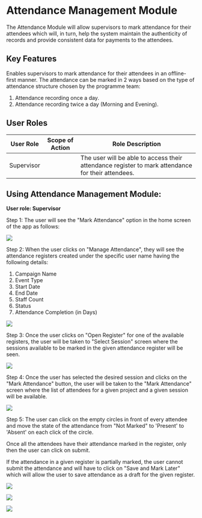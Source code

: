 # Attendance Management Module

The Attendance Module will allow supervisors to mark attendance for their attendees which will, in turn, help the system maintain the authenticity of records and provide consistent data for payments to the attendees.

## Key Features

Enables supervisors to mark attendance for their attendees in an offline-first manner. The attendance can be marked in 2 ways based on the type of attendance structure chosen by the programme team:

1. Attendance recording once a day.
2. Attendance recording twice a day (Morning and Evening).

## User Roles

| User Role  | Scope of Action | Role Description                                                                                  |
| ---------- | --------------- | ------------------------------------------------------------------------------------------------- |
| Supervisor |                 | The user will be able to access their attendance register to mark attendance for their attendees. |

## Using Attendance Management Module:

**User role: Supervisor**

Step 1: The user will see the "Mark Attendance" option in the home screen of the app as follows:

![](https://lh7-us.googleusercontent.com/Fo0E4byMCRBOtprMhCJPwBcoUwuiIbceEMkIMEJUJ2cLrX1TL\_JZGMXiFR0RqcOPEy-Ca4RlvN4X996Bsbr-JBhIwRTkJ0CwyGkMKwmiTYYpUcRhLib-4YUCSYrs7NQYQu3h8d\_psDl7lx1qFo3jWMM)

Step 2: When the user clicks on "Manage Attendance", they will see the attendance registers created under the specific user name having the following details:

1. Campaign Name
2. Event Type
3. Start Date
4. End Date
5. Staff Count
6. Status&#x20;
7. Attendance Completion (in Days)

![](https://lh7-us.googleusercontent.com/FMKm6pHH10R4MbLyhbroc2YH6pJZcfzBBzMB-ZkYKQwYjahASrY3rmGadqtgYmiXY8\_zs258SOWSvEAZLim\_-Fa4eTBUqtIlUYQdGYN3albskCe6rEhyorNGx7axxcVp78wXcycEH4oDgg5El84ZLF0)

Step 3: Once the user clicks on "Open Register" for one of the available registers, the user will be taken to "Select Session" screen where the sessions available to be marked in the given attendance register will be seen.

![](https://lh7-us.googleusercontent.com/51IngkzkDLy10Pb4oJTx8fFDy26MlbzxShxl1hh-cC7vVuKSzmVYlGYpohxO0LGgCMeLASAZnePYyFQbDDqqWzuRd6s\_R7lAZe2L5wls5w9ihxew81rAcy9SALhZxTfzDWYa1Sh4VB57ruhNlmErOdU)

Step 4: Once the user has selected the desired session and clicks on the "Mark Attendance" button, the user will be taken to the "Mark Attendance" screen where the list of attendees for a given project and a given session will be available.

![](https://lh7-us.googleusercontent.com/fwwj-KW1STFLX57xssqAkb-iOEPeiC7-o2mSeF27GDC2h9zulSow9IT0F\_IXKQcMdD9xb5NMzp1nOIsMJuwCFVR2mawYkZ4yPR38KCCIxZA8XOUSoj20A6PqLPAdxqASSnZIOQJO144TBae79VIPR5w)

Step 5: The user can click on the empty circles in front of every attendee and move the state of the attendance from "Not Marked" to 'Present' to 'Absent' on each click of the circle.&#x20;

Once all the attendees have their attendance marked in the register, only then the user can click on submit.&#x20;

If the attendance in a given register is partially marked, the user cannot submit the attendance and will have to click on "Save and Mark Later" which will allow the user to save attendance as a draft for the given register.

![](https://lh7-us.googleusercontent.com/n8th7QqJCfsUtG8M3JDKEJtkq3ds-BBthgaXQKrpMZBy8zIkPot\_VV5vpWc0DWfmoztXdRBSnXJd8lNIBqahT4ulxGMvMnfQA9QZSXVPc2oa6y\_zEUhFQOmy4FYQ5cZKS04AyoX1W0qGSU6ugExLI1w)

![](https://lh7-us.googleusercontent.com/AOWgaZ5uM1-OqK-1DRKjLIJSrm3zcCz\_YKuyaHmY6wY0CrjJ4bfWoXhbhsIsh\_qILYs\_zh\_1Z5bD6ZWLI1RH75CsMnkahwoU\_5TRlywvsvzFB5E0Wnn5TV\_XW93dLknjYU\_RNvZ3Wvxtf73j57kg8YU)

![](https://lh7-us.googleusercontent.com/IAPngSqR8edWYPwDvQ7Ng8IJB9RfYnch20zAITx2Go6qh9DenzV6N\_cCyVZxP3VWzAi8BL5OOPuDHW4p93JDEyPnaiIsowJPk6Qd7dvHbEQm3HjwoRzXdflw5BJLRJ7KCB0Is-oQAJfdkH1OJHeHqHs)
